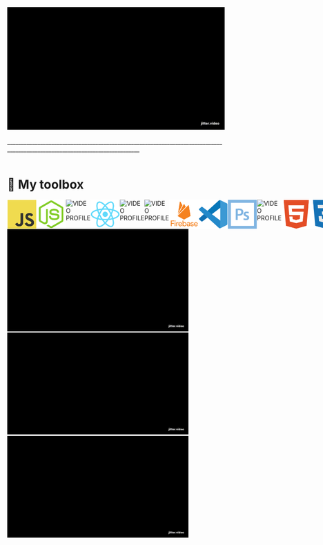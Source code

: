 <a href="#" target="_blank">
<img src="vid1.gif" width="840px" alt="VIDEO PROFILE" />
</a>
<br></br>
______________________________________________________________________________________________________________________________
<br></br>
<h1>🧰 My toolbox</h1>
<div style="display: flex;">
  <img src="https://raw.githubusercontent.com/devicons/devicon/1119b9f84c0290e0f0b38982099a2bd027a48bf1/icons/javascript/javascript-original.svg" width="68px" alt="VIDEO PROFILE" />
  <img src="https://raw.githubusercontent.com/devicons/devicon/1119b9f84c0290e0f0b38982099a2bd027a48bf1/icons/nodejs/nodejs-plain.svg" width="68px" alt="VIDEO PROFILE" />
  <img src="https://raw.githubusercontent.com/CyrisXD/CyrisXD/master/assets/ExpressJS.png" width="68px" alt="VIDEO PROFILE" />
  <img src="https://raw.githubusercontent.com/devicons/devicon/1119b9f84c0290e0f0b38982099a2bd027a48bf1/icons/react/react-original.svg" width="68px" alt="VIDEO PROFILE" />
  <img src="https://raw.githubusercontent.com/CyrisXD/CyrisXD/master/assets/NextJS.png" width="68px" alt="VIDEO PROFILE" />
  <img src="https://raw.githubusercontent.com/CyrisXD/CyrisXD/master/assets/TailwindCSS.png" width="68px" alt="VIDEO PROFILE" />
  <img src="https://raw.githubusercontent.com/devicons/devicon/1119b9f84c0290e0f0b38982099a2bd027a48bf1/icons/firebase/firebase-plain-wordmark.svg" width="68px" alt="VIDEO PROFILE" />
  <img src="https://raw.githubusercontent.com/devicons/devicon/1119b9f84c0290e0f0b38982099a2bd027a48bf1/icons/vscode/vscode-original.svg" width="68px" alt="VIDEO PROFILE" />
  <img src="https://raw.githubusercontent.com/devicons/devicon/1119b9f84c0290e0f0b38982099a2bd027a48bf1/icons/photoshop/photoshop-line.svg" width="68px" alt="VIDEO PROFILE" />
  <img src="https://raw.githubusercontent.com/CyrisXD/CyrisXD/master/assets/Github.png" width="68px" alt="VIDEO PROFILE" />
  <img src="https://raw.githubusercontent.com/devicons/devicon/1119b9f84c0290e0f0b38982099a2bd027a48bf1/icons/html5/html5-plain.svg" width="68px" alt="VIDEO PROFILE" />
  <img src="https://raw.githubusercontent.com/devicons/devicon/1119b9f84c0290e0f0b38982099a2bd027a48bf1/icons/css3/css3-original.svg" width="68px" alt="VIDEO PROFILE" />
</div>
<a href="#" target="_blank">
<img src="vid1.gif" width="420px" alt="VIDEO PROFILE" />
</a>

<a href="#" target="_blank">
<img src="vid1.gif" width="420px" alt="VIDEO PROFILE" />
</a>

<a href="#" target="_blank">
<img src="vid1.gif" width="420px" alt="VIDEO PROFILE" />
</a>
